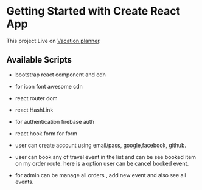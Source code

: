 # Getting Started with Create React App

This project Live on [Vacation planner](https://vacation-planner-916b4.web.app/).

## Available Scripts

- bootstrap react component and cdn
- for icon font awesome cdn
- react router dom 
- react HashLink
- for authentication firebase auth
- react hook form for form 

- user can create account using email/pass, google,facebook, github.
- user can book any of travel event in the list and can be see booked item on my order route. here is a option user can be cancel booked event.
- for admin can be manage all orders , add new event and also see all events.